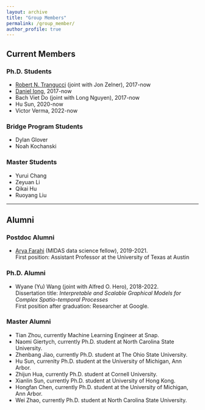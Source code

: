 ```yaml
---
layout: archive
title: "Group Members"
permalink: /group_member/
author_profile: true 
---
```


## Current Members

### Ph.D. Students

* [Robert N. Trangucci](https://www.researchgate.net/profile/Robert-Trangucci) (joint with Jon Zelner), 2017-now
* [Daniel Iong](https://danieliong.github.io/), 2017-now
* Bach Viet Do (joint with Long Nguyen), 2017-now
* Hu Sun, 2020-now
* Victor Verma, 2022-now

### Bridge Program Students

* Dylan Glover
* Noah Kochanski

### Master Students

* Yurui Chang
* Zeyuan Li
* Qikai Hu
* Ruoyang Liu

---

## Alumni

### Postdoc Alumni

* [Arya Farahi](https://afarahi.github.io/) (MIDAS data science fellow), 2019-2021.  
  First position: Assistant Professor at the University of Texas at Austin
  
### Ph.D. Alumni

* Wyane (Yu) Wang (joint with Alfred O. Hero), 2018-2022.  
  Dissertation title: *Interpretable and Scalable Graphical Models for Complex Spatio-temporal Processes*  
  First position after graduation: Researcher at Google.

### Master Alumni

* Tian Zhou, currently Machine Learning Engineer at Snap.
* Naomi Giertych, currently Ph.D. student at North Carolina State University.
* Zhenbang Jiao, currently Ph.D. student at The Ohio State University.
* Hu Sun, currenlty Ph.D. student at the University of Michigan, Ann Arbor.
* Zhijun Hua, currently Ph.D. student at Cornell University.
* Xianlin Sun, currently Ph.D. student at University of Hong Kong.
* Hongfan Chen, currently Ph.D. student at the University of Michigan, Ann Arbor.
* Wei Zhao, currently Ph.D. student at North Carolina State University.
